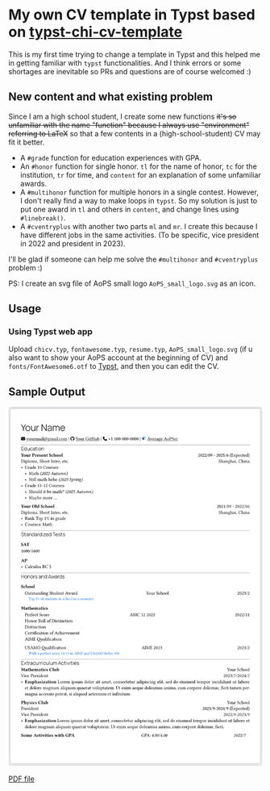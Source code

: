 # My own CV template in Typst based on [typst-chi-cv-template](https://github.com/matchy233/typst-chi-cv-template)

This is my first time trying to change a template in Typst and this helped me in getting familiar with `typst` functionalities. And I think errors or some shortages are inevitable so PRs and questions are of course welcomed :)

## New content and what existing problem
Since I am a high school student, I create some new functions ~~it's so unfamiliar with the name "function" because I always use "environment" referring to LaTeX~~ so that a few contents in a (high-school-student) CV may fit it better.
- A `#grade` function for education experiences with GPA.
- An `#honor` function for single honor. `tl` for the name of honor, `tc` for the institution, `tr` for time, and `content` for an explanation of some unfamiliar awards.
- A `#multihonor` function for multiple honors in a single contest. However, I don't really find a way to make loops in `typst`. So my solution is just to put one award in `tl` and others in `content`, and change lines using `#linebreak()`. 
- A `#cventryplus` with another two parts `ml` and `mr`. I create this because I have different jobs in the same activities. (To be specific, vice president in 2022 and president in 2023).

I'll be glad if someone can help me solve the `#multihonor` and  `#cventryplus` problem :)

PS: I create an svg file of AoPS small logo `AoPS_small_logo.svg` as an icon.

## Usage
### Using Typst web app

Upload `chicv.typ`, `fontawesome.typ`, `resume.typ`, `AoPS_small_logo.svg` (if u also want to show your AoPS account at the beginning of CV) and `fonts/FontAwesome6.otf` to [Typst](https://typst.app/), and then you can edit the CV.

## Sample Output

![Sample output](CV-sample-preview.jpg)

[PDF file](CV-sample.pdf)
